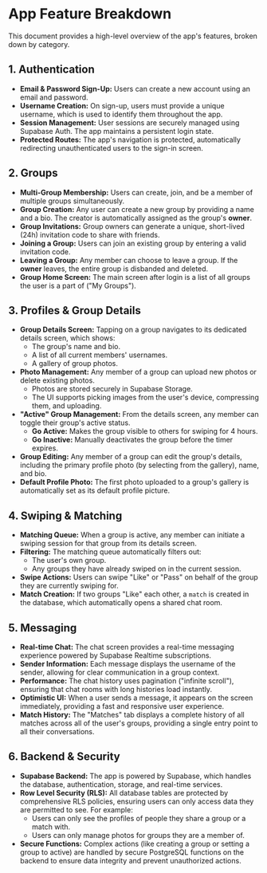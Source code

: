 # App Feature Breakdown

This document provides a high-level overview of the app's features, broken down by category.

## 1. Authentication

- **Email & Password Sign-Up:** Users can create a new account using an email and password.
- **Username Creation:** On sign-up, users must provide a unique username, which is used to identify them throughout the app.
- **Session Management:** User sessions are securely managed using Supabase Auth. The app maintains a persistent login state.
- **Protected Routes:** The app's navigation is protected, automatically redirecting unauthenticated users to the sign-in screen.

## 2. Groups

- **Multi-Group Membership:** Users can create, join, and be a member of multiple groups simultaneously.
- **Group Creation:** Any user can create a new group by providing a name and a bio. The creator is automatically assigned as the group's **owner**.
- **Group Invitations:** Group owners can generate a unique, short-lived (24h) invitation code to share with friends.
- **Joining a Group:** Users can join an existing group by entering a valid invitation code.
- **Leaving a Group:** Any member can choose to leave a group. If the **owner** leaves, the entire group is disbanded and deleted.
- **Group Home Screen:** The main screen after login is a list of all groups the user is a part of ("My Groups").

## 3. Profiles & Group Details

- **Group Details Screen:** Tapping on a group navigates to its dedicated details screen, which shows:
    - The group's name and bio.
    - A list of all current members' usernames.
    - A gallery of group photos.
- **Photo Management:** Any member of a group can upload new photos or delete existing photos.
    - Photos are stored securely in Supabase Storage.
    - The UI supports picking images from the user's device, compressing them, and uploading.
- **"Active" Group Management:** From the details screen, any member can toggle their group's active status.
    - **Go Active:** Makes the group visible to others for swiping for 4 hours.
    - **Go Inactive:** Manually deactivates the group before the timer expires.
- **Group Editing:** Any member of a group can edit the group's details, including the primary profile photo (by selecting from the gallery), name, and bio.
- **Default Profile Photo:** The first photo uploaded to a group's gallery is automatically set as its default profile picture.

## 4. Swiping & Matching

- **Matching Queue:** When a group is active, any member can initiate a swiping session for that group from its details screen.
- **Filtering:** The matching queue automatically filters out:
    - The user's own group.
    - Any groups they have already swiped on in the current session.
- **Swipe Actions:** Users can swipe "Like" or "Pass" on behalf of the group they are currently swiping for.
- **Match Creation:** If two groups "Like" each other, a `match` is created in the database, which automatically opens a shared chat room.

## 5. Messaging

- **Real-time Chat:** The chat screen provides a real-time messaging experience powered by Supabase Realtime subscriptions.
- **Sender Information:** Each message displays the username of the sender, allowing for clear communication in a group context.
- **Performance:** The chat history uses pagination ("infinite scroll"), ensuring that chat rooms with long histories load instantly.
- **Optimistic UI:** When a user sends a message, it appears on the screen immediately, providing a fast and responsive user experience.
- **Match History:** The "Matches" tab displays a complete history of all matches across all of the user's groups, providing a single entry point to all their conversations.

## 6. Backend & Security

- **Supabase Backend:** The app is powered by Supabase, which handles the database, authentication, storage, and real-time services.
- **Row Level Security (RLS):** All database tables are protected by comprehensive RLS policies, ensuring users can only access data they are permitted to see. For example:
    - Users can only see the profiles of people they share a group or a match with.
    - Users can only manage photos for groups they are a member of.
- **Secure Functions:** Complex actions (like creating a group or setting a group to active) are handled by secure PostgreSQL functions on the backend to ensure data integrity and prevent unauthorized actions.
